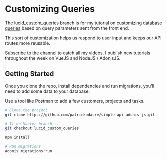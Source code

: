 # Customizing Queries

The lucid_custom_queries branch is for my tutorial on [customizing database queries](https://www.youtube.com/watch?v=lzhHjE6Ry3c) based on query parameters sent from the front end.

This sort of customization helps us respond to user input and keeps our API routes more reusable.

[Subscribe to the channel](https://www.youtube.com/channel/UCF5w1QdWroWOoxxXMgp88AQ?sub_confirmation=1) to catch all my videos. I publish new tutorials throughout the week on VueJS and NodeJS / AdonisJS.

## Getting Started

Once you clone the repo, install dependencies and run migrations, you'll need to add some data to your database.

Use a tool like Postman to add a few customers, projects and tasks.

```bash
# Clone the project
git clone https://github.com/patrickodacre/simple-api-adonis-js.git

# If on Master branch...
git checkout lucid_custom_queries

npm install

# Run migrations
adonis migrations:run
```
